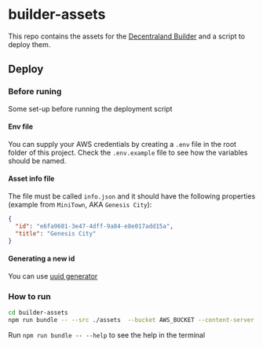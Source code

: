 # builder-assets

This repo contains the assets for the [Decentraland Builder](https://builder.decentraland.org/) and a script to deploy them.

## Deploy

### Before runing

Some set-up before running the deployment script

#### Env file

You can supply your AWS credentials by creating a `.env` file in the root folder of this project. Check the `.env.example` file to see how the variables should be named.

#### Asset info file

The file must be called `info.json` and it should have the following properties (example from `MiniTown`, AKA `Genesis City`):

```json
{
  "id": "e6fa9601-3e47-4dff-9a84-e8e017add15a",
  "title": "Genesis City"
}
```

#### Generating a new id

You can use [uuid generator](https://www.uuidgenerator.net/)

### How to run

```bash
cd builder-assets
npm run bundle -- --src ./assets  --bucket AWS_BUCKET --content-server CONTENT_SERVER_URL --url https://SOME_URL_HERE
```

Run `npm run bundle -- --help` to see the help in the terminal
